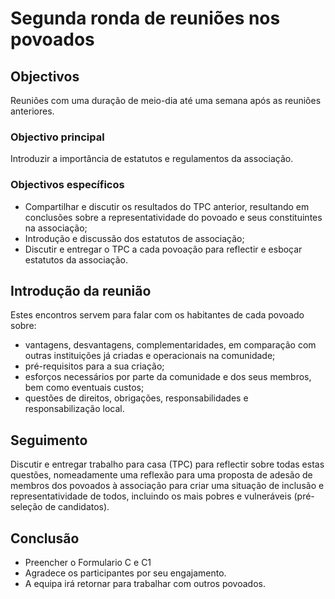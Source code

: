 # Segunda ronda de reuniões nos povoados

## Objectivos

Reuniões com uma duração de meio-dia até uma semana após as reuniões anteriores.

### Objectivo principal

Introduzir a importância de estatutos e regulamentos da associação.

### Objectivos específicos

* Compartilhar e discutir os resultados do TPC anterior, resultando em conclusões sobre a representatividade do povoado e seus constituintes na associação;
* Introdução e discussão dos estatutos de associação;
* Discutir e entregar o TPC a cada povoação para reflectir e esboçar estatutos da associação.

## Introdução da reunião

Estes encontros servem para falar com os habitantes de cada povoado sobre:

* vantagens, desvantagens, complementaridades, em comparação com outras instituições já criadas e operacionais na comunidade; 
* pré-requisitos para a sua criação; 
* esforços necessários por parte da comunidade e dos seus membros, bem como eventuais custos; 
* questões de direitos, obrigações, responsabilidades e responsabilização local.

## Seguimento

Discutir e entregar trabalho para casa \(TPC\) para reflectir sobre todas estas questões, nomeadamente uma reflexão para uma proposta de adesão de membros dos povoados à associação para criar uma situação de inclusão e representatividade de todos, incluindo os mais pobres e vulneráveis \(pré-seleção de candidatos\).

## Conclusão

* Preencher o Formulario C e C1
* Agradece os participantes por seu engajamento.
* A equipa irá retornar para trabalhar com outros povoados.

